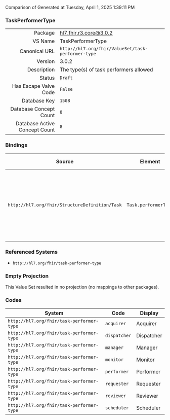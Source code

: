 Comparison of 
Generated at Tuesday, April 1, 2025 1:39:11 PM

### TaskPerformerType

|      |     |
| ---: | --- |
| Package | hl7.fhir.r3.core@3.0.2 |
| VS Name | TaskPerformerType |
| Canonical URL | `http://hl7.org/fhir/ValueSet/task-performer-type` |
| Version | 3.0.2 |
| Description | The type(s) of task performers allowed |
| Status | `Draft` |
| Has Escape Valve Code | `False` |
| Database Key | `1508` |
| Database Concept Count | `8` |
| Database Active Concept Count | `8` |
### Bindings

| Source | Element | Binding | Strength | Element Short |
| ------ | ------- | ------- | -------- | ------------- |
| `http://hl7.org/fhir/StructureDefinition/Task` | `Task.performerType` | `http://hl7.org/fhir/ValueSet/task-performer-type` | `Preferred` | requester \| dispatcher \| scheduler \| performer \| monitor \| manager \| acquirer \| reviewer |

### Referenced Systems

* `http://hl7.org/fhir/task-performer-type`
### Empty Projection

This Value Set resulted in no projection (no mappings to other packages).

### Codes

| System | Code | Display |
| ------ | ---- | ------- |
| `http://hl7.org/fhir/task-performer-type` | `acquirer` | Acquirer |
| `http://hl7.org/fhir/task-performer-type` | `dispatcher` | Dispatcher |
| `http://hl7.org/fhir/task-performer-type` | `manager` | Manager |
| `http://hl7.org/fhir/task-performer-type` | `monitor` | Monitor |
| `http://hl7.org/fhir/task-performer-type` | `performer` | Performer |
| `http://hl7.org/fhir/task-performer-type` | `requester` | Requester |
| `http://hl7.org/fhir/task-performer-type` | `reviewer` | Reviewer |
| `http://hl7.org/fhir/task-performer-type` | `scheduler` | Scheduler |

